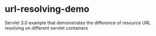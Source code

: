 url-resolving-demo
==================

Servlet 3.0 example that demonstrates the difference of resource URL resolving on different servlet containers
